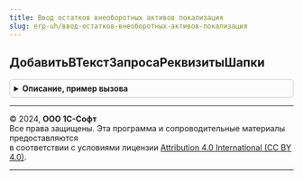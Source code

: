 ```yaml
---
title: Ввод остатков внеоборотных активов локализация
slug: erp-uh/ввод-остатков-внеоборотных-активов-локализация
---
```



## ДобавитьВТекстЗапросаРеквизитыШапки
<details style="margin: 1em 0; padding: 0.5em; border: 1px solid #ccc; border-radius: 6px;">

<summary style="font-weight: bold; cursor: pointer;">Описание, пример вызова</summary>

```bsl

// Добавляет в текст запроса реквизиты документа ВводОстатковВнеоборотныхАктивов2_4
//
// Параметры:
//  ТекстЗапроса - Строка	 - Исходный текст запроса, в котором должно быть поле "&ВводОстатковВнеоборотныхАктивов_РеквизитыШапки".
//  ИмяТаблицы	 - Строка	 - Имя таблицы документа.
//
Процедура ДобавитьВТекстЗапросаРеквизитыШапки(ТекстЗапроса, ИмяТаблицы) Экспорт
```

Пример вызова
```bsl
ВводОстатковВнеоборотныхАктивовЛокализация.ДобавитьВТекстЗапросаРеквизитыШапки(ТекстЗапроса, ИмяТаблицы) 
```
</details>

---

© 2024, **ООО 1С-Софт**  
Все права защищены. Эта программа и сопроводительные материалы предоставляются  
в соответствии с условиями лицензии [Attribution 4.0 International (CC BY 4.0)](https://creativecommons.org/licenses/by/4.0/legalcode).

---
